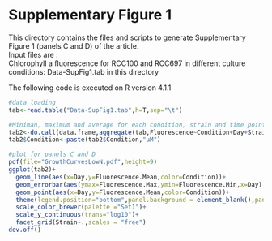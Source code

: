# Supplementary Figure 1  
This directory contains the files and scripts to generate Supplementary Figure 1 (panels C and D) of the article.  
Input files are :  
Chlorophyll a fluorescence for RCC100 and RCC697 in different culture conditions:  Data-SupFig1.tab in this directory  

The following code is executed on R version 4.1.1  

```r
#data loading
tab<-read.table("Data-SupFig1.tab",h=T,sep="\t")

#Miniman, maximum and average for each condition, strain and time point
tab2<-do.call(data.frame,aggregate(tab,Fluorescence~Condition+Day+Strain,function(x){c(Min=min(x),Max=max(x),Mean=mean(x))}))
tab2$Condition<-paste(tab2$Condition,"µM")

#plot for panels C and D
pdf(file="GrowthCurvesLowN.pdf",height=9)
ggplot(tab2)+
  geom_line(aes(x=Day,y=Fluorescence.Mean,color=Condition))+
  geom_errorbar(aes(ymax=Fluorescence.Max,ymin=Fluorescence.Min,x=Day),size=0.5,width=0.2)+
  geom_point(aes(x=Day,y=Fluorescence.Mean,color=Condition))+
  theme(legend.position="bottom",panel.background = element_blank(),panel.grid=element_line(colour="grey75",linetype=2))+
  scale_color_brewer(palette ="Set1")+
  scale_y_continuous(trans="log10")+
  facet_grid(Strain~.,scales = "free")
dev.off()
```
